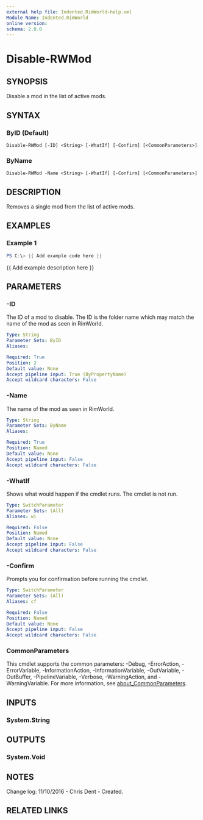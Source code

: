 ```yaml
---
external help file: Indented.RimWorld-help.xml
Module Name: Indented.RimWorld
online version:
schema: 2.0.0
---
```


# Disable-RWMod

## SYNOPSIS
Disable a mod in the list of active mods.

## SYNTAX

### ByID (Default)
```
Disable-RWMod [-ID] <String> [-WhatIf] [-Confirm] [<CommonParameters>]
```

### ByName
```
Disable-RWMod -Name <String> [-WhatIf] [-Confirm] [<CommonParameters>]
```

## DESCRIPTION
Removes a single mod from the list of active mods.

## EXAMPLES

### Example 1
```powershell
PS C:\> {{ Add example code here }}
```

{{ Add example description here }}

## PARAMETERS

### -ID
The ID of a mod to disable.
The ID is the folder name which may match the name of the mod as seen in RimWorld.

```yaml
Type: String
Parameter Sets: ByID
Aliases:

Required: True
Position: 2
Default value: None
Accept pipeline input: True (ByPropertyName)
Accept wildcard characters: False
```

### -Name
The name of the mod as seen in RimWorld.

```yaml
Type: String
Parameter Sets: ByName
Aliases:

Required: True
Position: Named
Default value: None
Accept pipeline input: False
Accept wildcard characters: False
```

### -WhatIf
Shows what would happen if the cmdlet runs.
The cmdlet is not run.

```yaml
Type: SwitchParameter
Parameter Sets: (All)
Aliases: wi

Required: False
Position: Named
Default value: None
Accept pipeline input: False
Accept wildcard characters: False
```

### -Confirm
Prompts you for confirmation before running the cmdlet.

```yaml
Type: SwitchParameter
Parameter Sets: (All)
Aliases: cf

Required: False
Position: Named
Default value: None
Accept pipeline input: False
Accept wildcard characters: False
```

### CommonParameters
This cmdlet supports the common parameters: -Debug, -ErrorAction, -ErrorVariable, -InformationAction, -InformationVariable, -OutVariable, -OutBuffer, -PipelineVariable, -Verbose, -WarningAction, and -WarningVariable. For more information, see [about_CommonParameters](http://go.microsoft.com/fwlink/?LinkID=113216).

## INPUTS

### System.String
## OUTPUTS

### System.Void
## NOTES
Change log:
    11/10/2016 - Chris Dent - Created.

## RELATED LINKS

